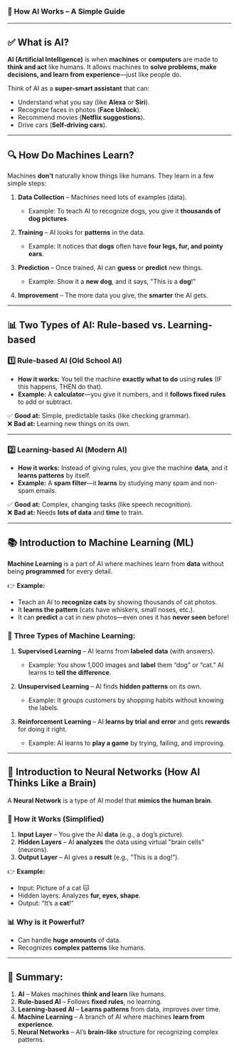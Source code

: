 ### 🧠 **How AI Works – A Simple Guide**

---

## ✅ **What is AI?**

**AI (Artificial Intelligence)** is when **machines** or **computers** are made to **think and act** like humans. It allows machines to **solve problems, make decisions, and learn from experience**—just like people do.

Think of AI as a **super-smart assistant** that can:
- Understand what you say (like **Alexa** or **Siri**).  
- Recognize faces in photos (**Face Unlock**).  
- Recommend movies (**Netflix suggestions**).  
- Drive cars (**Self-driving cars**).  

---

## 🔍 **How Do Machines Learn?**

Machines **don’t** naturally know things like humans. They learn in a few simple steps:

1. **Data Collection** – Machines need lots of examples (data).  
   - Example: To teach AI to recognize dogs, you give it **thousands of dog pictures**.  

2. **Training** – AI looks for **patterns** in the data.  
   - Example: It notices that **dogs** often have **four legs, fur, and pointy ears**.  

3. **Prediction** – Once trained, AI can **guess** or **predict** new things.  
   - Example: Show it a **new dog**, and it says, "This is a **dog**!"  

4. **Improvement** – The more data you give, the **smarter** the AI gets.  

---

## 📊 **Two Types of AI: Rule-based vs. Learning-based**

### 1️⃣ **Rule-based AI (Old School AI)**

- **How it works:** You tell the machine **exactly what to do** using **rules** (IF this happens, THEN do that).  
- **Example:** A **calculator**—you give it numbers, and it **follows fixed rules** to add or subtract.  

✅ **Good at:** Simple, predictable tasks (like checking grammar).  
❌ **Bad at:** Learning new things on its own.  

---

### 2️⃣ **Learning-based AI (Modern AI)**

- **How it works:** Instead of giving rules, you give the machine **data**, and it **learns patterns** by itself.  
- **Example:** A **spam filter**—it **learns** by studying many spam and non-spam emails.  

✅ **Good at:** Complex, changing tasks (like speech recognition).  
❌ **Bad at:** Needs **lots of data** and **time** to train.  

---

## 📚 **Introduction to Machine Learning (ML)**

**Machine Learning** is a part of AI where machines learn from **data** without being **programmed** for every detail.

👉 **Example:**  
- Teach an AI to **recognize cats** by showing thousands of cat photos.  
- It **learns the pattern** (cats have whiskers, small noses, etc.).  
- It can **predict** a cat in new photos—even ones it has **never seen** before!  

### 🧠 **Three Types of Machine Learning:**

1. **Supervised Learning** – AI learns from **labeled data** (with answers).  
   - Example: You show 1,000 images and **label** them “dog” or “cat.” AI learns to **tell the difference**.  

2. **Unsupervised Learning** – AI finds **hidden patterns** on its own.  
   - Example: It groups customers by shopping habits without knowing the labels.  

3. **Reinforcement Learning** – AI **learns by trial and error** and gets **rewards** for doing it right.  
   - Example: AI learns to **play a game** by trying, failing, and improving.  

---

## 🔬 **Introduction to Neural Networks (How AI Thinks Like a Brain)**

A **Neural Network** is a type of AI model that **mimics the human brain**.

### 🧱 **How it Works (Simplified)**

1. **Input Layer** – You give the AI **data** (e.g., a dog’s picture).  
2. **Hidden Layers** – AI **analyzes** the data using virtual "brain cells" (neurons).  
3. **Output Layer** – AI gives a **result** (e.g., “This is a dog!”).  

👉 **Example:**  
- Input: Picture of a cat 🐱  
- Hidden layers: Analyzes **fur, eyes, shape**.  
- Output: “It’s a **cat**!”  

### 📊 **Why is it Powerful?**
- Can handle **huge amounts** of data.  
- Recognizes **complex patterns** like humans.  

---

## 🎯 **Summary:**
1. **AI** – Makes machines **think and learn** like humans.  
2. **Rule-based AI** – Follows **fixed rules**, no learning.  
3. **Learning-based AI** – **Learns patterns** from data, improves over time.  
4. **Machine Learning** – A branch of AI where machines **learn from experience**.  
5. **Neural Networks** – AI’s **brain-like** structure for recognizing complex patterns.  
